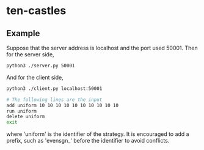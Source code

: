 # ten-castles

## Example

Suppose that the server address is localhost and the port used 50001. Then for
the server side,

```bash
python3 ./server.py 50001 
```

And for the client side,

```bash
python3 ./client.py localhost:50001

# The following lines are the input
add uniform 10 10 10 10 10 10 10 10 10 10
run uniform
delete uniform
exit

```

where 'uniform' is the identifier of the strategy. It is encouraged to add a
prefix, such as 'evensgn_' before the identifier to avoid conflicts. 
